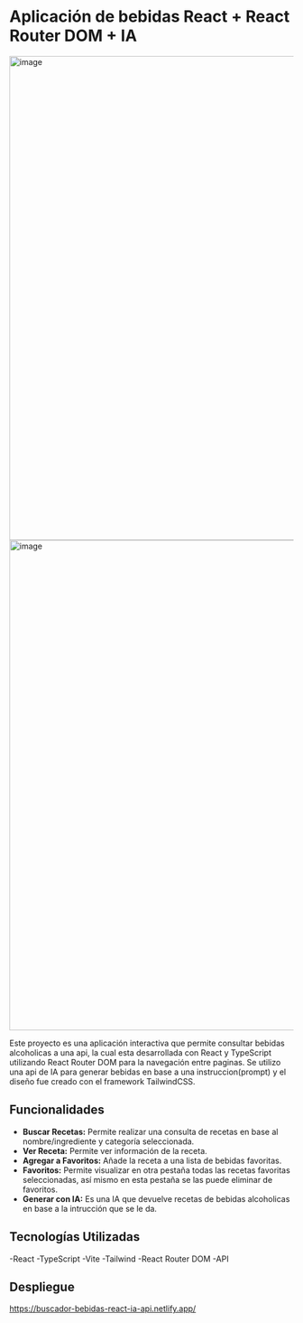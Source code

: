 # Aplicación de bebidas React + React Router DOM + IA

<img width="1898" height="857" alt="image" src="https://github.com/user-attachments/assets/87648906-2d77-4508-b678-081925a6622d" />
<img width="1901" height="868" alt="image" src="https://github.com/user-attachments/assets/640a1659-9972-45f9-ba95-91809b9ccce6" />





Este proyecto es una aplicación interactiva que permite consultar bebidas alcoholicas a una api, la cual esta desarrollada con React y TypeScript utilizando React Router DOM para la navegación entre paginas. Se utilizo una api de IA para generar bebidas en base a una instruccion(prompt) y el diseño fue creado con el framework TailwindCSS.

## Funcionalidades
- **Buscar Recetas:** Permite realizar una consulta de recetas en base al nombre/ingrediente y categoría seleccionada.
- **Ver Receta:** Permite ver información de la receta.
- **Agregar a Favoritos:** Añade la receta a una lista de bebidas favoritas.
- **Favoritos:** Permite visualizar en otra pestaña todas las recetas favoritas seleccionadas, así mismo en esta pestaña se las puede eliminar de favoritos.
- **Generar con IA:** Es una IA que devuelve recetas de bebidas alcoholicas en base a la intrucción que se le da.

## Tecnologías Utilizadas
-React
-TypeScript
-Vite
-Tailwind
-React Router DOM
-API

## Despliegue
https://buscador-bebidas-react-ia-api.netlify.app/
